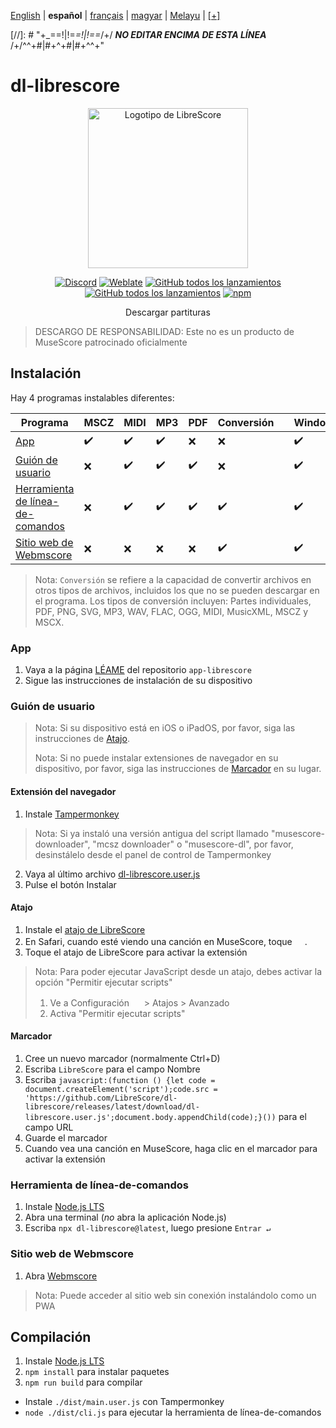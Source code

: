 <div dir="ltr" align="left">

‎[English](/docs/en/README.md) | ‎**español** | ‎[français](/docs/fr/LISEZMOI.md) | ‎[magyar](/docs/hu/OLVASSAEL.md) | ‎[Melayu](/docs/ms/BACASAYA.md) | ‎[[+]](https://librescore.ddns.net/projects/librescore/docs)

[//]: # "\+\_==!|!=_=!|!==_/+/ ***NO EDITAR ENCIMA DE ESTA LÍNEA*** /+/^^+#|#+^+#|#+^^\+\"

# dl-librescore

<div align="center">

<img src="https://github.com/LibreScore/dl-musescore/raw/master/images/logo.png" width="256" alt="Logotipo de LibreScore">

[![Discord](https://img.shields.io/discord/774491656643674122?color=5865F2&label=&labelColor=555555&logo=discord&logoColor=FFFFFF)](https://discord.gg/DKu7cUZ4XQ) [![Weblate](https://librescore.ddns.net/widgets/librescore/-/dl-librescore/svg-badge.svg)](https://librescore.ddns.net/engage/librescore) [![GitHub todos los lanzamientos](https://img.shields.io/github/downloads/LibreScore/app-librescore/total.svg?label=App)](https://github.com/LibreScore/app-librescore/releases/latest) [![GitHub todos los lanzamientos](https://img.shields.io/github/downloads/LibreScore/dl-librescore/total.svg?label=Guión+de+usuario)](https://github.com/LibreScore/dl-librescore/releases/latest) [![npm](https://img.shields.io/npm/dt/dl-librescore?label=Herramienta+de+línea-de-comandos)](https://www.npmjs.com/package/dl-librescore)

Descargar partituras

</div>

> DESCARGO DE RESPONSABILIDAD: Este no es un producto de MuseScore patrocinado oficialmente

## Instalación

Hay 4 programas instalables diferentes:

| Programa                                                                            | MSCZ | MIDI | MP3 | PDF | Conversión |     | Windows | macOS | Linux | Android | iOS/iPadOS |
| ---------------------------------------------------------------------------------- | ---- | ---- | --- | --- | ---------- | --- | ------- | ----- | ----- | ------- | ---------- |
| [App](#app)                             | ✔️   | ✔️   | ✔️  | ❌  | ❌         |     | ✔️      | ✔️    | ❌    | ✔️      | ❌         |
| [Guión de usuario](#guión-de-usuario)               | ❌   | ✔️   | ✔️  | ✔️  | ❌         |     | ✔️      | ✔️    | ✔️    | ✔️      | ✔️         |
| [Herramienta de línea-de-comandos](#herramienta-de-línea-de-comandos) | ❌   | ✔️   | ✔️  | ✔️  | ✔️         |     | ✔️      | ✔️    | ✔️    | ✔️      | ❌         |
| [Sitio web de Webmscore](#sitio-web-de-webmscore) | ❌   | ❌   | ❌  | ❌  | ✔️         |     | ✔️      | ✔️    | ✔️    | ✔️      | ✔️         |

> Nota: `Conversión` se refiere a la capacidad de convertir archivos en otros tipos de archivos, incluidos los que no se pueden descargar en el programa.
> Los tipos de conversión incluyen: Partes individuales, PDF, PNG, SVG, MP3, WAV, FLAC, OGG, MIDI, MusicXML, MSCZ y MSCX.

### App

1. Vaya a la página [LÉAME](https://github.com/LibreScore/app-librescore/blob/master/docs/es/LÉAME.md#instalación) del repositorio `app-librescore`
2. Sigue las instrucciones de instalación de su dispositivo

### Guión de usuario

> Nota: Si su dispositivo está en iOS o iPadOS, por favor, siga las instrucciones de [Atajo](#atajo).
>
> Nota: Si no puede instalar extensiones de navegador en su dispositivo, por favor, siga las instrucciones de [Marcador](#marcador) en su lugar.

#### Extensión del navegador

1. Instale [Tampermonkey](https://www.tampermonkey.net/?locale=es)

> Nota: Si ya instaló una versión antigua del script llamado "musescore-downloader", "mcsz downloader" o "musescore-dl", por favor, desinstálelo desde el panel de control de Tampermonkey

2. Vaya al último archivo [dl-librescore.user.js](https://github.com/LibreScore/dl-librescore/releases/latest/download/dl-librescore.user.js)
3. Pulse el botón Instalar

#### Atajo

1. Instale el [atajo de LibreScore](https://www.icloud.com/shortcuts/901d8778d2da4f7db9272d3b2232d0fe)
2. En Safari, cuando esté viendo una canción en MuseScore, toque <img src="https://help.apple.com/assets/61800C7E6EA4632586448084/61800C896EA463258644809A/en_US/01f5a9889bbecc202d8cbb3067a261ad.png" height="16">.
3. Toque el atajo de LibreScore para activar la extensión

> Nota: Para poder ejecutar JavaScript desde un atajo, debes activar la opción "Permitir ejecutar scripts"
>
> 1. Ve a Configuración <img src="https://help.apple.com/assets/61800C7E6EA4632586448084/61800C896EA463258644809A/en_US/492fec5aff74dbdef9b526177c3804b4.png" height="16"> > Atajos > Avanzado
> 2. Activa "Permitir ejecutar scripts"

#### Marcador

1. Cree un nuevo marcador (normalmente Ctrl+D)
2. Escriba `LibreScore` para el campo Nombre
3. Escriba `javascript:(function () {let code = document.createElement('script');code.src = 'https://github.com/LibreScore/dl-librescore/releases/latest/download/dl-librescore.user.js';document.body.appendChild(code);}())` para el campo URL
4. Guarde el marcador
5. Cuando vea una canción en MuseScore, haga clic en el marcador para activar la extensión

### Herramienta de línea-de-comandos

1. Instale [Node.js LTS](https://nodejs.org/es)
2. Abra una terminal (_no_ abra la aplicación Node.js)
3. Escriba `npx dl-librescore@latest`, luego presione `Entrar ↵`

### Sitio web de Webmscore

1. Abra [Webmscore](https://librescore.github.io)

> Nota: Puede acceder al sitio web sin conexión instalándolo como un PWA

## Compilación

1. Instale [Node.js LTS](https://nodejs.org/es)
2. `npm install` para instalar paquetes
3. `npm run build` para compilar

- Instale `./dist/main.user.js` con Tampermonkey
- `node ./dist/cli.js` para ejecutar la herramienta de línea-de-comandos

</div>
